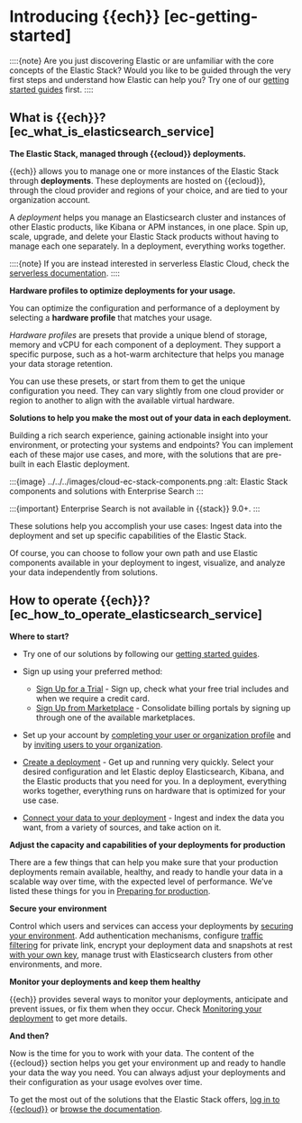 # Introducing {{ech}} [ec-getting-started]

::::{note}
Are you just discovering Elastic or are unfamiliar with the core concepts of the Elastic Stack? Would you like to be guided through the very first steps and understand how Elastic can help you? Try one of our [getting started guides](https://www.elastic.co/guide/en/starting-with-the-elasticsearch-platform-and-its-solutions/current/getting-started-guides.html) first.
::::



## What is {{ech}}? [ec_what_is_elasticsearch_service]

**The Elastic Stack, managed through {{ecloud}} deployments.**

{{ech}} allows you to manage one or more instances of the Elastic Stack through **deployments**. These deployments are hosted on {{ecloud}}, through the cloud provider and regions of your choice, and are tied to your organization account.

A *deployment* helps you manage an Elasticsearch cluster and instances of other Elastic products, like Kibana or APM instances, in one place. Spin up, scale, upgrade, and delete your Elastic Stack products without having to manage each one separately. In a deployment, everything works together.

::::{note}
If you are instead interested in serverless Elastic Cloud, check the [serverless documentation](https://docs.elastic.co/serverless).
::::


**Hardware profiles to optimize deployments for your usage.**

You can optimize the configuration and performance of a deployment by selecting a **hardware profile** that matches your usage.

*Hardware profiles* are presets that provide a unique blend of storage, memory and vCPU for each component of a deployment. They support a specific purpose, such as a hot-warm architecture that helps you manage your data storage retention.

You can use these presets, or start from them to get the unique configuration you need. They can vary slightly from one cloud provider or region to another to align with the available virtual hardware.

**Solutions to help you make the most out of your data in each deployment.**

Building a rich search experience, gaining actionable insight into your environment, or protecting your systems and endpoints? You can implement each of these major use cases, and more, with the solutions that are pre-built in each Elastic deployment.

:::{image} ../../../images/cloud-ec-stack-components.png
:alt: Elastic Stack components and solutions with Enterprise Search
:::

:::{important}
Enterprise Search is not available in {{stack}} 9.0+.
:::

These solutions help you accomplish your use cases: Ingest data into the deployment and set up specific capabilities of the Elastic Stack.

Of course, you can choose to follow your own path and use Elastic components available in your deployment to ingest, visualize, and analyze your data independently from solutions.


## How to operate {{ech}}? [ec_how_to_operate_elasticsearch_service]

**Where to start?**

* Try one of our solutions by following our [getting started guides](https://www.elastic.co/guide/en/starting-with-the-elasticsearch-platform-and-its-solutions/current/getting-started-guides.html).
* Sign up using your preferred method:

    * [Sign Up for a Trial](../../../deploy-manage/deploy/elastic-cloud/create-an-organization.md) - Sign up, check what your free trial includes and when we require a credit card.
    * [Sign Up from Marketplace](../../../deploy-manage/deploy/elastic-cloud/subscribe-from-marketplace.md) - Consolidate billing portals by signing up through one of the available marketplaces.

* Set up your account by [completing your user or organization profile](../../../deploy-manage/cloud-organization/billing.md) and by [inviting users to your organization](../../../deploy-manage/cloud-organization.md).
* [Create a deployment](../../../deploy-manage/deploy/elastic-cloud/create-an-elastic-cloud-hosted-deployment.md) - Get up and running very quickly. Select your desired configuration and let Elastic deploy Elasticsearch, Kibana, and the Elastic products that you need for you. In a deployment, everything works together, everything runs on hardware that is optimized for your use case.
* [Connect your data to your deployment](../../../manage-data/ingest.md) - Ingest and index the data you want, from a variety of sources, and take action on it.

**Adjust the capacity and capabilities of your deployments for production**

There are a few things that can help you make sure that your production deployments remain available, healthy, and ready to handle your data in a scalable way over time, with the expected level of performance. We’ve listed these things for you in [Preparing for production](../../../deploy-manage/deploy/elastic-cloud/cloud-hosted.md).

**Secure your environment**

Control which users and services can access your deployments by [securing your environment](../../../deploy-manage/users-roles/cluster-or-deployment-auth.md). Add authentication mechanisms, configure [traffic filtering](../../../deploy-manage/security/traffic-filtering.md) for private link, encrypt your deployment data and snapshots at rest [with your own key](../../../deploy-manage/security/encrypt-deployment-with-customer-managed-encryption-key.md), manage trust with Elasticsearch clusters from other environments, and more.

**Monitor your deployments and keep them healthy**

{{ech}} provides several ways to monitor your deployments, anticipate and prevent issues, or fix them when they occur. Check [Monitoring your deployment](../../../deploy-manage/monitor/stack-monitoring.md) to get more details.

**And then?**

Now is the time for you to work with your data. The content of the {{ecloud}} section helps you get your environment up and ready to handle your data the way you need. You can always adjust your deployments and their configuration as your usage evolves over time.

To get the most out of the solutions that the Elastic Stack offers, [log in to {{ecloud}}](https://cloud.elastic.co) or [browse the documentation](https://www.elastic.co/docs).
